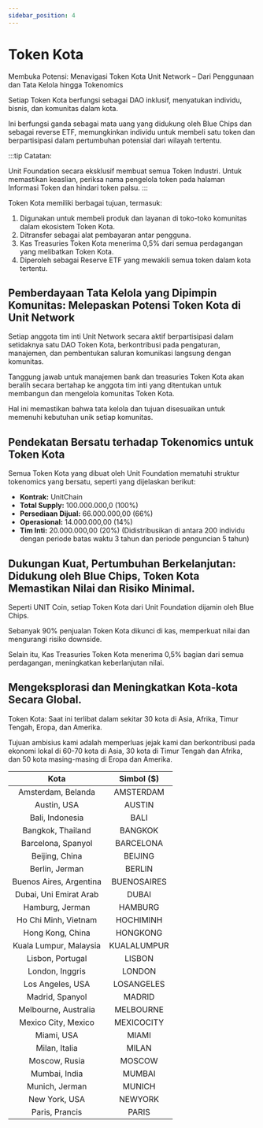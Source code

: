 ```yaml
---
sidebar_position: 4
---
```


# Token Kota

Membuka Potensi: Menavigasi Token Kota Unit Network – Dari Penggunaan dan Tata Kelola hingga Tokenomics

Setiap Token Kota berfungsi sebagai DAO inklusif, menyatukan individu, bisnis, dan komunitas dalam kota.

Ini berfungsi ganda sebagai mata uang yang didukung oleh Blue Chips dan sebagai reverse ETF, memungkinkan individu untuk membeli satu token dan berpartisipasi dalam pertumbuhan potensial dari wilayah tertentu.

:::tip Catatan:

Unit Foundation secara eksklusif membuat semua Token Industri. Untuk memastikan keaslian, periksa nama pengelola token pada halaman Informasi Token dan hindari token palsu.
:::

Token Kota memiliki berbagai tujuan, termasuk:

1. Digunakan untuk membeli produk dan layanan di toko-toko komunitas dalam ekosistem Token Kota.
2. Ditransfer sebagai alat pembayaran antar pengguna.
3. Kas Treasuries Token Kota menerima 0,5% dari semua perdagangan yang melibatkan Token Kota.
4. Diperoleh sebagai Reserve ETF yang mewakili semua token dalam kota tertentu.

## Pemberdayaan Tata Kelola yang Dipimpin Komunitas: Melepaskan Potensi Token Kota di Unit Network

Setiap anggota tim inti Unit Network secara aktif berpartisipasi dalam setidaknya satu DAO Token Kota, berkontribusi pada pengaturan, manajemen, dan pembentukan saluran komunikasi langsung dengan komunitas.

Tanggung jawab untuk manajemen bank dan treasuries Token Kota akan beralih secara bertahap ke anggota tim inti yang ditentukan untuk membangun dan mengelola komunitas Token Kota.

Hal ini memastikan bahwa tata kelola dan tujuan disesuaikan untuk memenuhi kebutuhan unik setiap komunitas.

## Pendekatan Bersatu terhadap Tokenomics untuk Token Kota

Semua Token Kota yang dibuat oleh Unit Foundation mematuhi struktur tokenomics yang bersatu, seperti yang dijelaskan berikut:

- **Kontrak:** UnitChain
- **Total Supply:** 100.000.000,0 (100%)
- **Persediaan Dijual:** 66.000.000,00 (66%)
- **Operasional:** 14.000.000,00 (14%)
- **Tim Inti:** 20.000.000,00 (20%) (Didistribusikan di antara 200 individu dengan periode batas waktu 3 tahun dan periode penguncian 5 tahun)

## Dukungan Kuat, Pertumbuhan Berkelanjutan: Didukung oleh Blue Chips, Token Kota Memastikan Nilai dan Risiko Minimal.

Seperti UNIT Coin, setiap Token Kota dari Unit Foundation dijamin oleh Blue Chips.

Sebanyak 90% penjualan Token Kota dikunci di kas, memperkuat nilai dan mengurangi risiko downside.

Selain itu, Kas Treasuries Token Kota menerima 0,5% bagian dari semua perdagangan, meningkatkan keberlanjutan nilai.

## Mengeksplorasi dan Meningkatkan Kota-kota Secara Global.

Token Kota: Saat ini terlibat dalam sekitar 30 kota di Asia, Afrika, Timur Tengah, Eropa, dan Amerika.

Tujuan ambisius kami adalah memperluas jejak kami dan berkontribusi pada ekonomi lokal di 60-70 kota di Asia, 30 kota di Timur Tengah dan Afrika, dan 50 kota masing-masing di Eropa dan Amerika.

|          Kota           | Simbol ($)  |
| :---------------------: | :---------: |
|   Amsterdam, Belanda    |  AMSTERDAM  |
|       Austin, USA       |   AUSTIN    |
|     Bali, Indonesia     |    BALI     |
|    Bangkok, Thailand    |   BANGKOK   |
|   Barcelona, Spanyol    |  BARCELONA  |
|     Beijing, China      |   BEIJING   |
|     Berlin, Jerman      |   BERLIN    |
| Buenos Aires, Argentina | BUENOSAIRES |
| Dubai, Uni Emirat Arab  |    DUBAI    |
|     Hamburg, Jerman     |   HAMBURG   |
|  Ho Chi Minh, Vietnam   |  HOCHIMINH  |
|    Hong Kong, China     |  HONGKONG   |
| Kuala Lumpur, Malaysia  | KUALALUMPUR |
|    Lisbon, Portugal     |   LISBON    |
|     London, Inggris     |   LONDON    |
|    Los Angeles, USA     | LOSANGELES  |
|     Madrid, Spanyol     |   MADRID    |
|  Melbourne, Australia   |  MELBOURNE  |
|   Mexico City, Mexico   | MEXICOCITY  |
|       Miami, USA        |    MIAMI    |
|      Milan, Italia      |    MILAN    |
|      Moscow, Rusia      |   MOSCOW    |
|      Mumbai, India      |   MUMBAI    |
|     Munich, Jerman      |   MUNICH    |
|      New York, USA      |   NEWYORK   |
|     Paris, Prancis      |    PARIS    |
